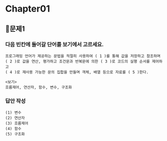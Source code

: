 # Chapter01
## 📌문제1

### 다음 빈칸에 들어갈 단어를 보기에서 고르세요.

```
프로그래밍 언어가 제공하는 문법을 적절히 사용하여 ( 1 )를 통해 값을 저장하고 참조하며
( 2 )로 값을 연산, 평가하고 조건문과 반복문에 의한 ( 3 )로 코드의 실행 순서를 제어하고
( 4 )로 재사용 가능한 문의 집합을 만들며 객체, 배열 등으로 자료를 ( 5 )한다.
```
```
<보기>
흐름제어, 연산자, 함수, 변수, 구조화
```

### 답안 작성
```
(1) 변수
(2) 연산자
(3) 흐름제어
(4) 함수
(5) 구조화
```
